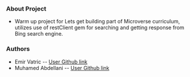 ### About Project
- Warm up project for Lets get building part of Microverse curriculum, utilizes use of restClient gem for searching and getting response from Bing search engine.

### Authors
- Emir Vatric -- [User Github link](https://github.com/EmirVatric)
- Muhamed Abdellani -- [User Github link](https://github.com/abdellani)
